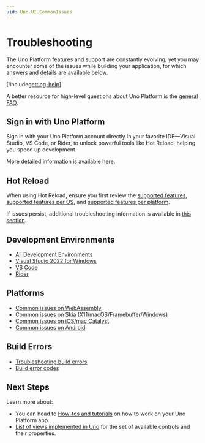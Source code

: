 ```yaml
---
uid: Uno.UI.CommonIssues
---
```


# Troubleshooting

The Uno Platform features and support are constantly evolving, yet you may encounter some of the issues while building your application, for which answers and details are available below.

[!include[getting-help](includes/getting-help.md)]

A better resource for high-level questions about Uno Platform is the [general FAQ](xref:Uno.Development.FAQ).

## Sign in with Uno Platform

Sign in with your Uno Platform account directly in your favorite IDE—Visual Studio, VS Code, or Rider, to unlock powerful tools like Hot Reload, helping you speed up development.

More detailed information is available [here](xref:Uno.GetStarted.Licensing).

## Hot Reload

When using Hot Reload, ensure you first review the [supported features](xref:Uno.Features.HotReload#features), [supported features per OS](xref:Uno.Features.HotReload#supported-features-per-os), and [supported features per platform](xref:Uno.Features.HotReload#supported-features-per-platform).

If issues persist, additional troubleshooting information is available in [this section](xref:Uno.Features.HotReload#troubleshooting).

## Development Environments

- [All Development Environments](xref:Uno.UI.CommonIssues.AllIDEs)
- [Visual Studio 2022 for Windows](xref:Uno.UI.CommonIssues.vs2022)
- [VS Code](xref:Uno.UI.CommonIssues.vscode)
- [Rider](xref:Uno.UI.CommonIssues.rider)

## Platforms

- [Common issues on WebAssembly](xref:Uno.UI.CommonIssues.Wasm)
- [Common issues on Skia (X11/macOS/Framebuffer/Windows)](xref:Uno.UI.CommonIssues.Skia)
- [Common issues on iOS/mac Catalyst](xref:Uno.UI.CommonIssues.IosCatalyst)
- [Common issues on Android](xref:Uno.UI.CommonIssues.Android)

## Build Errors

- [Troubleshooting build errors](xref:Uno.Development.Troubleshooting)
- [Build error codes](xref:Build.Solution.error-codes)

## Next Steps

Learn more about:

- You can head to [How-tos and tutorials](xref:Uno.Tutorials.Intro) on how to work on your Uno Platform app.
- [List of views implemented in Uno](implemented-views.md) for the set of available controls and their properties.
